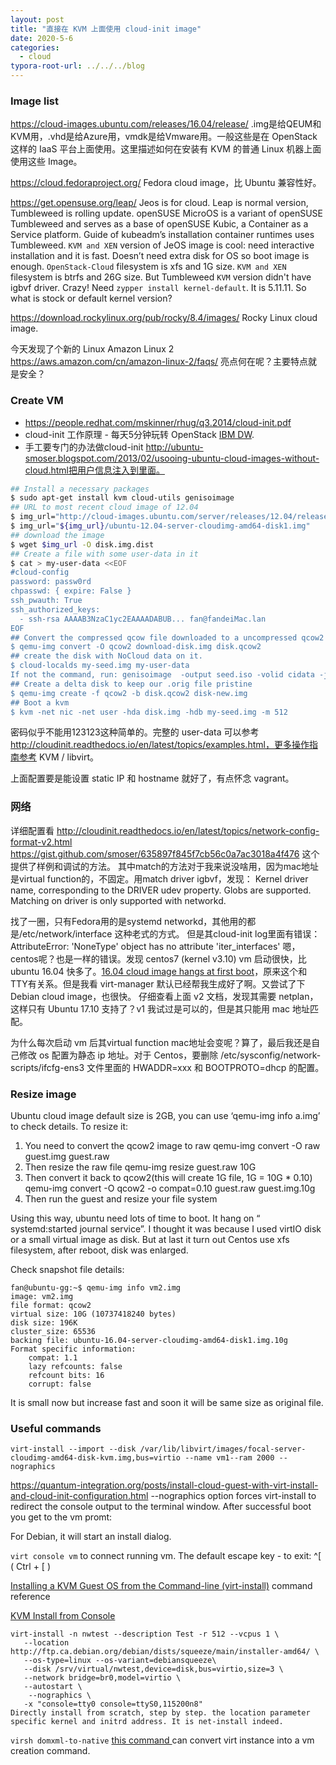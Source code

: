 ```yaml
---
layout: post
title: "直接在 KVM 上面使用 cloud-init image"
date: 2020-5-6
categories:
  - cloud
typora-root-url: ../../../blog
---
```

### Image list
https://cloud-images.ubuntu.com/releases/16.04/release/ .img是给QEUM和KVM用，.vhd是给Azure用，vmdk是给Vmware用。一般这些是在 OpenStack 这样的 IaaS 平台上面使用。这里描述如何在安装有 KVM 的普通 Linux 机器上面使用这些 Image。

<https://cloud.fedoraproject.org/> Fedora cloud image，比 Ubuntu 兼容性好。

<https://get.opensuse.org/leap/> Jeos is for cloud. Leap is normal version, Tumbleweed is rolling update. openSUSE MicroOS is a variant of openSUSE Tumbleweed and serves as a base of openSUSE Kubic, a Container as a Service platform. Guide of kubeadm’s installation container runtimes uses Tumbleweed. `KVM and XEN` version of JeOS image is cool: need interactive installation and it is fast. Doesn’t need extra disk for OS so boot image is enough. `OpenStack-Cloud` filesystem is xfs and 1G size. `KVM and XEN` filesystem is btrfs and 26G size. But Tumbleweed `KVM` version didn't have igbvf driver. Crazy! Need `zypper install kernel-default`. It is 5.11.11. So what is stock or default kernel version?

<https://download.rockylinux.org/pub/rocky/8.4/images/> Rocky Linux cloud image.

今天发现了个新的 Linux Amazon Linux 2 https://aws.amazon.com/cn/amazon-linux-2/faqs/
亮点何在呢？主要特点就是安全？

### Create VM
* https://people.redhat.com/mskinner/rhug/q3.2014/cloud-init.pdf
* cloud-init 工作原理 - 每天5分钟玩转 OpenStack [IBM DW](https://www.ibm.com/developerworks/community/blogs/132cfa78-44b0-4376-85d0-d3096cd30d3f/entry/cloud_init_%E5%8E%9F%E7%90%86_%E6%AF%8F%E5%A4%A95%E5%88%86%E9%92%9F%E7%8E%A9%E8%BD%AC_OpenStack_171?lang=en).
* 手工要专门的办法做cloud-init http://ubuntu-smoser.blogspot.com/2013/02/usooing-ubuntu-cloud-images-without-cloud.html把用户信息注入到里面。

```sh
## Install a necessary packages 
$ sudo apt-get install kvm cloud-utils genisoimage 
## URL to most recent cloud image of 12.04 
$ img_url="http://cloud-images.ubuntu.com/server/releases/12.04/release" 
$ img_url="${img_url}/ubuntu-12.04-server-cloudimg-amd64-disk1.img" 
## download the image 
$ wget $img_url -O disk.img.dist 
## Create a file with some user-data in it 
$ cat > my-user-data <<EOF 
#cloud-config 
password: passw0rd 
chpasswd: { expire: False } 
ssh_pwauth: True
ssh_authorized_keys: 
  - ssh-rsa AAAAB3NzaC1yc2EAAAADABUB... fan@fandeiMac.lan
EOF 
## Convert the compressed qcow file downloaded to a uncompressed qcow2 
$ qemu-img convert -O qcow2 download-disk.img disk.qcow2 
## create the disk with NoCloud data on it. 
$ cloud-localds my-seed.img my-user-data 
If not the command, run: genisoimage  -output seed.iso -volid cidata -joliet -rock user-data meta-data 
## Create a delta disk to keep our .orig file pristine 
$ qemu-img create -f qcow2 -b disk.qcow2 disk-new.img 
## Boot a kvm 
$ kvm -net nic -net user -hda disk.img -hdb my-seed.img -m 512
```
密码似乎不能用123123这种简单的。完整的 user-data 可以参考 http://cloudinit.readthedocs.io/en/latest/topics/examples.html，更多操作指南参考 KVM / libvirt。

上面配置要是能设置 static IP 和 hostname 就好了，有点怀念 vagrant。

### 网络
详细配置看 http://cloudinit.readthedocs.io/en/latest/topics/network-config-format-v2.html
https://gist.github.com/smoser/635897f845f7cb56c0a7ac3018a4f476 这个提供了样例和调试的方法。
其中match的方法对于我来说没啥用，因为mac地址是virtual function的，不固定。用match driver igbvf，发现：
Kernel driver name, corresponding to the DRIVER udev property. Globs are supported. Matching on driver is only supported with networkd.

找了一圈，只有Fedora用的是systemd networkd，其他用的都是/etc/network/interface 这种老式的方式。
但是其cloud-init log里面有错误：AttributeError: 'NoneType' object has no attribute 'iter_interfaces'
嗯，centos呢？也是一样的错误。发现 centos7 (kernel v3.10) vm 启动很快，比 ubuntu 16.04 快多了。[16.04 cloud image hangs at first boot](https://bugs.launchpad.net/cloud-images/+bug/1573095)，原来这个和 TTY有关系。但是我看 virt-manager 默认已经帮我生成好了啊。又尝试了下 Debian cloud image，也很快。
仔细查看上面 v2 文档，发现其需要 netplan，这样只有 Ubuntu 17.10 支持了？v1 我试过是可以的，但是其只能用 mac 地址匹配。

为什么每次启动 vm 后其virtual function mac地址会变呢？算了，最后我还是自己修改 os 配置为静态 ip 地址。对于 Centos，要删除 /etc/sysconfig/network-scripts/ifcfg-ens3 文件里面的 HWADDR=xxx 和 BOOTPROTO=dhcp 的配置。

### Resize image
Ubuntu cloud image default size is 2GB, you can use ‘qemu-img info a.img’ to check details. To resize it:

1. You need to convert the qcow2 image to raw
qemu-img convert -O raw guest.img guest.raw
2. Then resize the raw file
qemu-img resize guest.raw 10G
3. Then convert it back to qcow2(this will create 1G file, 1G = 10G * 0.10)
qemu-img convert -O qcow2 -o compat=0.10 guest.raw guest.img.10g
4. Then run the guest and resize your file system

Using this way, ubuntu need lots of time to boot. It hang on “ systemd:started journal service”. I thought it was because I used virtIO disk or a small virtual image as disk. But at last it turn out
Centos use xfs filesystem, after reboot, disk was enlarged.

Check snapshot file details:
```
fan@ubuntu-gg:~$ qemu-img info vm2.img
image: vm2.img
file format: qcow2
virtual size: 10G (10737418240 bytes)
disk size: 196K
cluster_size: 65536
backing file: ubuntu-16.04-server-cloudimg-amd64-disk1.img.10g
Format specific information:
    compat: 1.1
    lazy refcounts: false
    refcount bits: 16
    corrupt: false
```
It is small now but increase fast and soon it will be same size as original file. 

### Useful commands
`virt-install --import --disk /var/lib/libvirt/images/focal-server-cloudimg-amd64-disk-kvm.img,bus=virtio --name vm1--ram 2000 --nographics`

https://quantum-integration.org/posts/install-cloud-guest-with-virt-install-and-cloud-init-configuration.html
--nographics option forces virt-install to redirect the console output to the terminal window. After successful boot you get to the vm promt:

For Debian, it will start an install dialog.

`virt console vm`
to connect running vm.
The default escape key - to exit: ^[ ( Ctrl + [ )

[Installing a KVM Guest OS from the Command-line (virt-install)](https://www.techotopia.com/index.php/Installing_a_KVM_Guest_OS_from_the_Command-line_(virt-install)) command reference

[KVM Install from Console](https://arstechnica.com/civis/viewtopic.php?f=16&t=1165804)
```
virt-install -n nwtest --description Test -r 512 --vcpus 1 \ 
   --location http://ftp.ca.debian.org/debian/dists/squeeze/main/installer-amd64/ \ 
   --os-type=linux --os-variant=debiansqueeze\ 
   --disk /srv/virtual/nwtest,device=disk,bus=virtio,size=3 \ 
   --network bridge=br0,model=virtio \ 
   --autostart \ 
    --nographics \ 
   -x "console=tty0 console=ttyS0,115200n8" 
Directly install from scratch, step by step. the location parameter specific kernel and initrd address. It is net-install indeed.
```

`virsh domxml-to-native`
[this command ](https://unix.stackexchange.com/questions/587045/convert-libvirt-xml-into-qemu-command-line) can 
convert virt instance into a vm creation command.